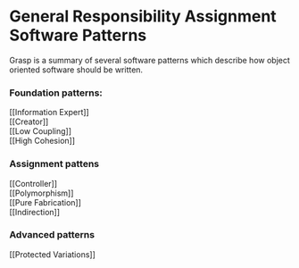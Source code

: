 # General Responsibility Assignment Software Patterns
Grasp is a summary of several software patterns which describe how object oriented software should be written.
### Foundation patterns:
[[Information Expert]]  
[[Creator]]  
[[Low Coupling]]  
[[High Cohesion]]  
### Assignment pattens
[[Controller]]  
[[Polymorphism]]  
[[Pure Fabrication]]  
[[Indirection]]  
### Advanced patterns
[[Protected Variations]]  